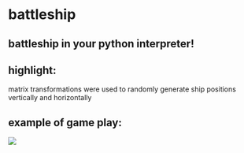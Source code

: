 battleship
========

## battleship in your python interpreter!

## highlight:
matrix transformations were used to randomly generate ship positions vertically and horizontally

## example of game play:
<img src="http://cl.ly/image/0X3x421G2i0i/battle.png" />